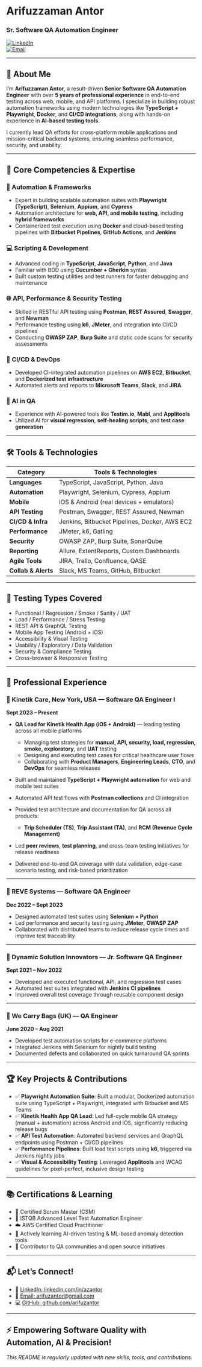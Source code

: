 # Arifuzzaman Antor  
### Sr. Software QA Automation Engineer  
[![LinkedIn](https://img.shields.io/badge/LinkedIn-azantor-blue?style=flat&logo=linkedin)](https://www.linkedin.com/in/azantor)  
[![Email](https://img.shields.io/badge/Email-arifuzantor@gmail.com-red?style=flat&logo=gmail)](mailto:arifuzantor@gmail.com)   

---

## 👋 About Me

I’m **Arifuzzaman Antor**, a result-driven **Senior Software QA Automation Engineer** with over **5 years of professional experience** in end-to-end testing across web, mobile, and API platforms. I specialize in building robust automation frameworks using modern technologies like **TypeScript + Playwright**, **Docker**, and **CI/CD integrations**, along with hands-on experience in **AI-based testing tools**.

I currently lead QA efforts for cross-platform mobile applications and mission-critical backend systems, ensuring seamless performance, security, and usability.

---

## 🚀 Core Competencies & Expertise

### 🔧 Automation & Frameworks  
- Expert in building scalable automation suites with **Playwright (TypeScript)**, **Selenium**, **Appium**, and **Cypress**  
- Automation architecture for **web, API, and mobile testing**, including **hybrid frameworks**  
- Containerized test execution using **Docker** and cloud-based testing pipelines with **Bitbucket Pipelines**, **GitHub Actions**, and **Jenkins**

### 💻 Scripting & Development  
- Advanced coding in **TypeScript**, **JavaScript**, **Python**, and **Java**  
- Familiar with BDD using **Cucumber + Gherkin** syntax  
- Built custom testing utilities and test runners for faster debugging and maintenance

### 🌐 API, Performance & Security Testing  
- Skilled in RESTful API testing using **Postman**, **REST Assured**, **Swagger**, and **Newman**  
- Performance testing using **k6**, **JMeter**, and integration into CI/CD pipelines  
- Conducting **OWASP ZAP**, **Burp Suite** and static code scans for security assessments

### 🔄 CI/CD & DevOps  
- Developed CI-integrated automation pipelines on **AWS EC2**, **Bitbucket**, and **Dockerized test infrastructure**  
- Automated alerts and reports to **Microsoft Teams**, **Slack**, and **JIRA**

### 🧠 AI in QA  
- Experience with AI-powered tools like **Testim.io**, **Mabl**, and **Applitools**  
- Utilized AI for **visual regression**, **self-healing scripts**, and **test case generation**

---

## 🛠️ Tools & Technologies

| Category                | Tools & Technologies                            |
|-------------------------|------------------------------------------------|
| **Languages**           | TypeScript, JavaScript, Python, Java            |
| **Automation**          | Playwright, Selenium, Cypress, Appium           |
| **Mobile**              | iOS & Android (real devices + emulators)        |
| **API Testing**         | Postman, Swagger, REST Assured, Newman          |
| **CI/CD & Infra**       | Jenkins, Bitbucket Pipelines, Docker, AWS EC2   |
| **Performance**         | JMeter, k6, Gatling                             |
| **Security**            | OWASP ZAP, Burp Suite, SonarQube                |
| **Reporting**           | Allure, ExtentReports, Custom Dashboards        |
| **Agile Tools**         | JIRA, Trello, Confluence, QASE                  |
| **Collab & Alerts**     | Slack, MS Teams, GitHub, Bitbucket              |

---

## 🧪 Testing Types Covered
- Functional / Regression / Smoke / Sanity / UAT  
- Load / Performance / Stress Testing  
- REST API & GraphQL Testing  
- Mobile App Testing (Android + iOS)  
- Accessibility & Visual Testing  
- Usability / Exploratory / Data Validation  
- Security & Compliance Testing  
- Cross-browser & Responsive Testing  

---

## 🏢 Professional Experience

### 🔹 Kinetik Care, New York, USA — Software QA Engineer I  
**Sept 2023 – Present**

- **QA Lead for Kinetik Health App (iOS + Android)** — leading testing across all mobile platforms  
  - Managing test strategies for **manual, API, security, load, regression, smoke, exploratory**, and **UAT** testing  
  - Designing and executing test cases for critical healthcare user flows  
  - Collaborating with **Product Managers**, **Engineering Leads**, **CTO**, and **DevOps** for seamless releases

- Built and maintained **TypeScript + Playwright automation** for web and mobile test suites  
- Automated API test flows with **Postman collections** and CI integration  
- Provided test architecture and documentation for QA across all products:  
  - **Trip Scheduler (TS)**, **Trip Assistant (TA)**, and **RCM (Revenue Cycle Management)**  
- Led **peer reviews**, **test planning**, and cross-team testing initiatives for release readiness  
- Delivered end-to-end QA coverage with data validation, edge-case scenario testing, and risk-based prioritization  

---

### 🔹 REVE Systems — Software QA Engineer  
**Dec 2022 – Sept 2023**  
- Designed automated test suites using **Selenium + Python**  
- Led performance and security testing using **JMeter**, **OWASP ZAP**  
- Collaborated with distributed teams to reduce release cycle times and improve test traceability

---

### 🔹 Dynamic Solution Innovators — Jr. Software QA Engineer  
**Sept 2021 – Nov 2022**  
- Developed and executed functional, API, and regression test cases  
- Automated test suites integrated with **Jenkins CI pipelines**  
- Improved overall test coverage through reusable component design

---

### 🔹 We Carry Bags (UK) — QA Engineer  
**June 2020 – Aug 2021**  
- Developed test automation scripts for e-commerce platforms  
- Integrated Jenkins with Selenium for nightly build testing  
- Documented defects and collaborated on quick turnaround QA sprints

---

## 🏆 Key Projects & Contributions

- ✅ **Playwright Automation Suite**: Built a modular, Dockerized automation suite using TypeScript + Playwright, integrated with Bitbucket and MS Teams  
- ✅ **Kinetik Health App QA Lead**: Led full-cycle mobile QA strategy (manual + automation) across Android and iOS, significantly reducing release bugs  
- ✅ **API Test Automation**: Automated backend services and GraphQL endpoints using Postman + CI/CD pipelines  
- ✅ **Performance Pipelines**: Built load test scripts using **k6**, triggered via Jenkins nightly jobs  
- ✅ **Visual & Accessibility Testing**: Leveraged **Applitools** and WCAG guidelines for pixel-perfect, inclusive design testing

---

## 📚 Certifications & Learning

- 🏅 Certified Scrum Master (CSM)  
- 🧪 ISTQB Advanced Level Test Automation Engineer  
- ☁️ AWS Certified Cloud Practitioner  
- 🎯 Actively learning AI-driven testing & ML-based anomaly detection tools  
- 📝 Contributor to QA communities and open source initiatives

---

## 📬 Let’s Connect!

- 🔗 [LinkedIn: linkedin.com/in/azantor](https://www.linkedin.com/in/azantor)  
- 📧 [Email: arifuzantor@gmail.com](mailto:arifuzantor@gmail.com)  
- 💻 [GitHub: github.com/arifuzantor](https://github.com/azaworld)

---

## ⚡ Empowering Software Quality with Automation, AI & Precision!

*This README is regularly updated with new skills, tools, and contributions.*

